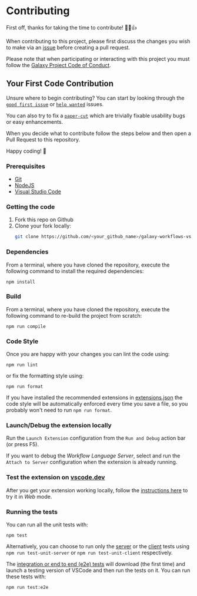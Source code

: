 # Contributing

First off, thanks for taking the time to contribute! 🚀🎉👍

When contributing to this project, please first discuss the changes you wish to make via an [issue](https://github.com/davelopez/galaxy-workflows-vscode/issues) before creating a pull request.

Please note that when participating or interacting with this project you must follow the [Galaxy Project Code of Conduct](https://galaxyproject.org/community/coc/).

## Your First Code Contribution

Unsure where to begin contributing? You can start by looking through the [`good first issue`](https://github.com/davelopez/galaxy-workflows-vscode/labels/good%20first%20issue) or [`help wanted`](https://github.com/davelopez/galaxy-workflows-vscode/labels/help%20wanted) issues.

You can also try to fix a [`paper-cut`](https://github.com/davelopez/galaxy-workflows-vscode/labels/paper-cut) which are trivially fixable usability bugs or easy enhancements.

When you decide what to contribute follow the steps below and then open a Pull Request to this repository.

Happy coding! 🎉

### Prerequisites

- [Git](https://git-scm.com/)
- [NodeJS](https://nodejs.org/)
- [Visual Studio Code](https://code.visualstudio.com/)

### Getting the code

1. Fork this repo on Github
2. Clone your fork locally:
   ```sh
   git clone https://github.com/<your_github_name>/galaxy-workflows-vscode.git
   ```

### Dependencies

From a terminal, where you have cloned the repository, execute the following command to install the required dependencies:

```
npm install
```

### Build

From a terminal, where you have cloned the repository, execute the following command to re-build the project from scratch:

```
npm run compile
```

### Code Style

Once you are happy with your changes you can lint the code using:

```
npm run lint
```

or fix the formatting style using:

```
npm run format
```

If you have installed the recommended extensions in [extensions.json](../.vscode/extensions.json) the code style will be automatically enforced every time you save a file, so you probably won't need to run `npm run format`.

### Launch/Debug the extension locally

Run the `Launch Extension` configuration from the `Run and Debug` action bar (or press F5).

If you want to debug the _Workflow Language Server_, select and run the `Attach to Server` configuration when the extension is already running.

### Test the extension on [vscode.dev](https://vscode.dev/)

After you get your extension working locally, follow the [instructions here](https://code.visualstudio.com/api/extension-guides/web-extensions#test-your-web-extension-in-on-vscode.dev) to try it in _Web_ mode.

### Running the tests

You can run all the unit tests with:

```
npm test
```

Alternatively, you can choose to run only the [server](../server/tests/unit/) or the [client](../client/tests/unit/) tests using `npm run test-unit-server` or `npm run test-unit-client` respectively.

The [integration or end to end (e2e) tests](../client/tests/e2e/suite/) will download (the first time) and launch a testing version of VSCode and then run the tests on it. You can run these tests with:

```
npm run test:e2e
```
